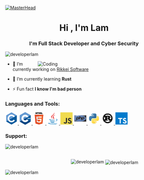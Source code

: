 [![MasterHead](https://mir-s3-cdn-cf.behance.net/project_modules/fs/54b6c068097599.5b50bca476b9b.gif)](https://rishavchanda.io)
<h1 align="center">Hi , I'm Lam</h1>
<h3 align="center">I'm Full Stack Developer and Cyber Security</h3>

<p align="left"> <img src="https://komarev.com/ghpvc/?username=developerlam&label=Profile%20views&color=0e75b6&style=flat" alt="developerlam" /> </p>
<img align="right" alt="Coding" width="400" src="https://th.bing.com/th/id/OIP.qtAYMn4m0S-6Rhwz2uZAoAHaFj?pid=ImgDet&rs=1">


- 🔭 I’m currently working on [Rikkei Software](https://rikkeisoft.com/)

- 🌱 I’m currently learning **Rust**

- ⚡ Fun fact **I know I'm bad person**


<h3 align="left">Languages and Tools:</h3>
<p align="left"> <a href="https://www.cprogramming.com/" target="_blank" rel="noreferrer"> <img src="https://raw.githubusercontent.com/devicons/devicon/master/icons/c/c-original.svg" alt="c" width="40" height="40"/> </a> <a href="https://www.w3schools.com/cpp/" target="_blank" rel="noreferrer"> <img src="https://raw.githubusercontent.com/devicons/devicon/master/icons/cplusplus/cplusplus-original.svg" alt="cplusplus" width="40" height="40"/> </a> <a href="https://www.w3.org/html/" target="_blank" rel="noreferrer"> <img src="https://raw.githubusercontent.com/devicons/devicon/master/icons/html5/html5-original-wordmark.svg" alt="html5" width="40" height="40"/> </a> <a href="https://www.java.com" target="_blank" rel="noreferrer"> <img src="https://raw.githubusercontent.com/devicons/devicon/master/icons/java/java-original.svg" alt="java" width="40" height="40"/> </a> <a href="https://developer.mozilla.org/en-US/docs/Web/JavaScript" target="_blank" rel="noreferrer"> <img src="https://raw.githubusercontent.com/devicons/devicon/master/icons/javascript/javascript-original.svg" alt="javascript" width="40" height="40"/> </a> <a href="https://www.php.net" target="_blank" rel="noreferrer"> <img src="https://raw.githubusercontent.com/devicons/devicon/master/icons/php/php-original.svg" alt="php" width="40" height="40"/> </a> <a href="https://www.python.org" target="_blank" rel="noreferrer"> <img src="https://raw.githubusercontent.com/devicons/devicon/master/icons/python/python-original.svg" alt="python" width="40" height="40"/> </a> <a href="https://www.rust-lang.org" target="_blank" rel="noreferrer"> <img src="https://raw.githubusercontent.com/devicons/devicon/master/icons/rust/rust-plain.svg" alt="rust" width="40" height="40"/> </a> <a href="https://www.typescriptlang.org/" target="_blank" rel="noreferrer"> <img src="https://raw.githubusercontent.com/devicons/devicon/master/icons/typescript/typescript-original.svg" alt="typescript" width="40" height="40"/> </a> </p>

<h3 align="left">Support:</h3>
<p><a href="https://www.buymeacoffee.com/developerlam"> <img align="left" src="https://cdn.buymeacoffee.com/buttons/v2/default-yellow.png" height="50" width="210" alt="developerlam" /></a></p><br><br>

<p><img align="left" src="https://github-readme-stats.vercel.app/api/top-langs?username=developerlam&show_icons=true&locale=en&layout=compact" alt="developerlam" /></p>

<p>&nbsp;<img align="center" src="https://github-readme-stats.vercel.app/api?username=developerlam&show_icons=true&locale=en" alt="developerlam" /></p>

<p><img align="center" src="https://github-readme-streak-stats.herokuapp.com/?user=developerlam&" alt="developerlam" /></p>
